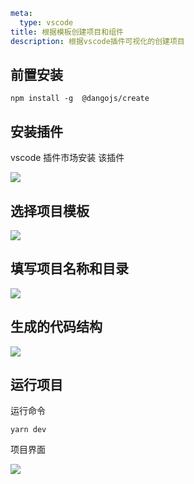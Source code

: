 ```yaml
meta:
  type: vscode 
title: 根据模板创建项目和组件
description: 根据vscode插件可视化的创建项目
```

## 前置安装

``` shell
npm install -g  @dangojs/create
```

## 安装插件
vscode 插件市场安装 该插件

![](https://image.parligerly.com/gifox/vscode-create-app.jpg)


## 选择项目模板

![](https://image.parligerly.com/gifox/vscode-create-web.jpg)

## 填写项目名称和目录
![](https://image.parligerly.com/gifox/vscode-create-2.jpg)

## 生成的代码结构
![](https://image.parligerly.com/gifox/vscode-create-3.jpg)

## 运行项目

运行命令
```
yarn dev
```
项目界面

![](https://image.parligerly.com/gifox/vscode-create-4.jpg)
